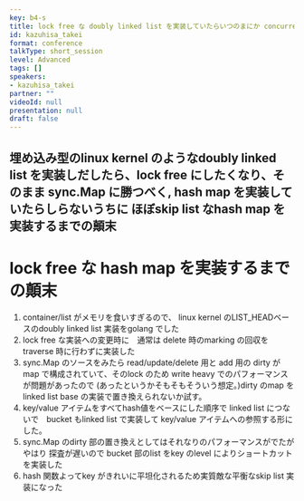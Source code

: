 ```yaml
---
key: b4-s
title: lock free な doubly linked list を実装していたらいつのまにか concurrent skip list map を実装していたでござる
id: kazuhisa_takei
format: conference
talkType: short_session
level: Advanced
tags: []
speakers:
- kazuhisa_takei
partner: ""
videoId: null
presentation: null
draft: false
---
```

埋め込み型のlinux kernel のようなdoubly linked list を実装しだしたら、lock free にしたくなり、そのまま sync.Map に勝つべく, hash map を実装していたらしらないうちに ほぼskip list なhash map を実装するまでの顛末
---
# lock free な hash map  を実装するまでの顛末

1. container/list  がメモリを食いすぎるので、 linux kernel のLIST_HEADベースのdoubly linked list 実装をgolang でした
2. lock free な実装への変更時に　通常は delete 時のmarking の回収をtraverse 時に行わずに実装した
3. sync.Map のソースをみたら read/update/delete 用と add 用の dirty がmap で構成されていて、そのlock のため write heavy でのパフォーマンスが問題があったので (あったというかそもそもそういう想定。)dirty のmap を linked list base の実装で置き換えられないか試す。
4. key/value アイテムをすべてhash値をベースにした順序で linked list につないで　bucket もlinked list で実装して key/value アイテムへの参照する形にした。
5. sync.Map のdirty 部の置き換えとしてはそれなりのパフォーマンスがでたがやはり 探査が遅いので bucket 部のlist をkey のlevel によりショートカットを実装した
6. hash 関数よってkey がきれいに平坦化されるため実質敵な平衡なskip list 実装になった

 